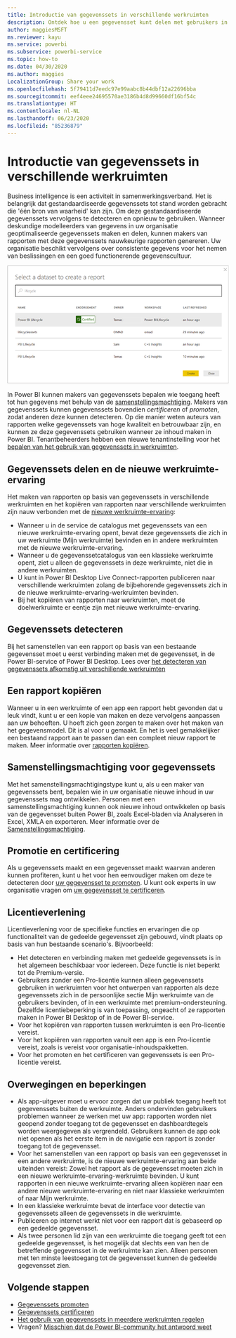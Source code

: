 ```yaml
---
title: Introductie van gegevenssets in verschillende werkruimten
description: Ontdek hoe u een gegevensset kunt delen met gebruikers in de hele organisatie. Daarna kunnen ze rapporten samenstellen op basis van uw gegevensset in hun eigen werkruimten.
author: maggiesMSFT
ms.reviewer: kayu
ms.service: powerbi
ms.subservice: powerbi-service
ms.topic: how-to
ms.date: 04/30/2020
ms.author: maggies
LocalizationGroup: Share your work
ms.openlocfilehash: 5f79411d7eedc97e99aabc8b44dbf12a22696bba
ms.sourcegitcommit: eef4eee24695570ae3186b4d8d99660df16bf54c
ms.translationtype: HT
ms.contentlocale: nl-NL
ms.lasthandoff: 06/23/2020
ms.locfileid: "85236879"
---
```

# <a name="intro-to-datasets-across-workspaces"></a>Introductie van gegevenssets in verschillende werkruimten

Business intelligence is een activiteit in samenwerkingsverband. Het is belangrijk dat gestandaardiseerde gegevenssets tot stand worden gebracht die 'één bron van waarheid' kan zijn. Om deze gestandaardiseerde gegevenssets vervolgens te detecteren en opnieuw te gebruiken. Wanneer deskundige modelleerders van gegevens in uw organisatie geoptimaliseerde gegevenssets maken en delen, kunnen makers van rapporten met deze gegevenssets nauwkeurige rapporten genereren. Uw organisatie beschikt vervolgens over consistente gegevens voor het nemen van beslissingen en een goed functionerende gegevenscultuur.

![Een gedeelde gegevensset selecteren](media/service-datasets-across-workspaces/power-bi-select-shared-dataset.png)

In Power BI kunnen makers van gegevenssets bepalen wie toegang heeft tot hun gegevens met behulp van de [samenstellingsmachtiging](service-datasets-build-permissions.md). Makers van gegevenssets kunnen gegevenssets bovendien *certificeren* of *promoten*, zodat anderen deze kunnen detecteren. Op die manier weten auteurs van rapporten welke gegevenssets van hoge kwaliteit en betrouwbaar zijn, en kunnen ze deze gegevenssets gebruiken wanneer ze inhoud maken in Power BI. Tenantbeheerders hebben een nieuwe tenantinstelling voor het [bepalen van het gebruik van gegevenssets in werkruimten](service-datasets-admin-across-workspaces.md).

## <a name="dataset-sharing-and-the-new-workspace-experience"></a>Gegevenssets delen en de nieuwe werkruimte-ervaring

Het maken van rapporten op basis van gegevenssets in verschillende werkruimten en het kopiëren van rapporten naar verschillende werkruimten zijn nauw verbonden met de [nieuwe werkruimte-ervaring](../collaborate-share/service-create-the-new-workspaces.md):

- Wanneer u in de service de catalogus met gegevenssets van een nieuwe werkruimte-ervaring opent, bevat deze gegevenssets die zich in uw werkruimte (Mijn werkruimte) bevinden en in andere werkruimten met de nieuwe werkruimte-ervaring. 
- Wanneer u de gegevenssetcatalogus van een klassieke werkruimte opent, ziet u alleen de gegevenssets in deze werkruimte, niet die in andere werkruimten.
- U kunt in Power BI Desktop Live Connect-rapporten publiceren naar verschillende werkruimten zolang de bijbehorende gegevenssets zich in de nieuwe werkruimte-ervaring-werkruimten bevinden.
- Bij het kopiëren van rapporten naar werkruimten, moet de doelwerkruimte er eentje zijn met nieuwe werkruimte-ervaring.

## <a name="discover-datasets"></a>Gegevenssets detecteren

Bij het samenstellen van een rapport op basis van een bestaande gegevensset moet u eerst verbinding maken met de gegevensset, in de Power BI-service of Power BI Desktop. Lees over [het detecteren van gegevenssets afkomstig uit verschillende werkruimten](service-datasets-discover-across-workspaces.md)

## <a name="copy-a-report"></a>Een rapport kopiëren

Wanneer u in een werkruimte of een app een rapport hebt gevonden dat u leuk vindt, kunt u er een kopie van maken en deze vervolgens aanpassen aan uw behoeften. U hoeft zich geen zorgen te maken over het maken van het gegevensmodel. Dit is al voor u gemaakt. En het is veel gemakkelijker een bestaand rapport aan te passen dan een compleet nieuw rapport te maken. Meer informatie over [rapporten kopiëren](service-datasets-copy-reports.md).

## <a name="build-permission-for-datasets"></a>Samenstellingsmachtiging voor gegevenssets

Met het samenstellingsmachtigingstype kunt u, als u een maker van gegevenssets bent, bepalen wie in uw organisatie nieuwe inhoud in uw gegevenssets mag ontwikkelen. Personen met een samenstellingsmachtiging kunnen ook nieuwe inhoud ontwikkelen op basis van de gegevensset buiten Power BI, zoals Excel-bladen via Analyseren in Excel, XMLA en exporteren. Meer informatie over de [Samenstellingsmachtiging](service-datasets-build-permissions.md).

## <a name="promotion-and-certification"></a>Promotie en certificering

Als u gegevenssets maakt en een gegevensset maakt waarvan anderen kunnen profiteren, kunt u het voor hen eenvoudiger maken om deze te detecteren door [uw gegevensset te promoten](service-datasets-promote.md). U kunt ook experts in uw organisatie vragen om [uw gegevensset te certificeren](service-datasets-certify.md).

## <a name="licensing"></a>Licentieverlening

Licentieverlening voor de specifieke functies en ervaringen die op functionaliteit van de gedeelde gegevensset zijn gebouwd, vindt plaats op basis van hun bestaande scenario's. Bijvoorbeeld:

- Het detecteren en verbinding maken met gedeelde gegevenssets is in het algemeen beschikbaar voor iedereen. Deze functie is niet beperkt tot de Premium-versie.
- Gebruikers zonder een Pro-licentie kunnen alleen gegevenssets gebruiken in werkruimten voor het ontwerpen van rapporten als deze gegevenssets zich in de persoonlijke sectie Mijn werkruimte van de gebruikers bevinden, of in een werkruimte met premium-ondersteuning. Dezelfde licentiebeperking is van toepassing, ongeacht of ze rapporten maken in Power BI Desktop of in de Power BI-service.
- Voor het kopiëren van rapporten tussen werkruimten is een Pro-licentie vereist.
- Voor het kopiëren van rapporten vanuit een app is een Pro-licentie vereist, zoals is vereist voor organisatie-inhoudspakketten.
- Voor het promoten en het certificeren van gegevenssets is een Pro-licentie vereist.

## <a name="considerations-and-limitations"></a>Overwegingen en beperkingen

- Als app-uitgever moet u ervoor zorgen dat uw publiek toegang heeft tot gegevenssets buiten de werkruimte. Anders ondervinden gebruikers problemen wanneer ze werken met uw app: rapporten worden niet geopend zonder toegang tot de gegevensset en dashboardtegels worden weergegeven als vergrendeld. Gebruikers kunnen de app ook niet openen als het eerste item in de navigatie een rapport is zonder toegang tot de gegevensset.
- Voor het samenstellen van een rapport op basis van een gegevensset in een andere werkruimte, is de nieuwe werkruimte-ervaring aan beide uiteinden vereist: Zowel het rapport als de gegevensset moeten zich in een nieuwe werkruimte-ervaring-werkruimte bevinden. U kunt rapporten in een nieuwe werkruimte-ervaring alleen kopiëren naar een andere nieuwe werkruimte-ervaring en niet naar klassieke werkruimten of naar Mijn werkruimte. 
- In een klassieke werkruimte bevat de interface voor detectie van gegevenssets alleen de gegevenssets in die werkruimte.
- Publiceren op internet werkt niet voor een rapport dat is gebaseerd op een gedeelde gegevensset.
- Als twee personen lid zijn van een werkruimte die toegang geeft tot een gedeelde gegevensset, is het mogelijk dat slechts een van hen de betreffende gegevensset in de werkruimte kan zien. Alleen personen met ten minste leestoegang tot de gegevensset kunnen de gedeelde gegevensset zien. 

## <a name="next-steps"></a>Volgende stappen

- [Gegevenssets promoten](service-datasets-promote.md)
- [Gegevenssets certificeren](service-datasets-certify.md)
- [Het gebruik van gegevenssets in meerdere werkruimten regelen](service-datasets-admin-across-workspaces.md)
- Vragen? [Misschien dat de Power BI-community het antwoord weet](https://community.powerbi.com/)
